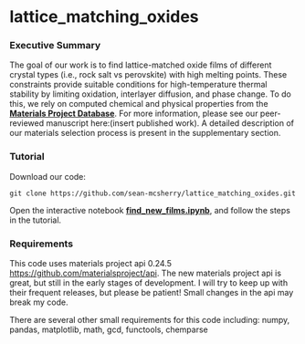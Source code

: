 # lattice_matching_oxides

### Executive Summary
The goal of our work is to find lattice-matched oxide films of different crystal types (i.e., rock salt vs perovskite) with high melting points. These constraints provide suitable conditions for high-temperature thermal stability by limiting oxidation, interlayer diffusion, and phase change. To do this, we rely on computed chemical and physical properties from the [**Materials Project Database**](https://materialsproject.org). For more information, please see our peer-reviewed manuscript here:(insert published work). A detailed description of our materials selection process is present in the supplementary section.

### Tutorial
Download our code:
```
git clone https://github.com/sean-mcsherry/lattice_matching_oxides.git
```
Open the interactive notebook [**find_new_films.ipynb**](find_new_films.ipynb), and follow the steps in the tutorial. 


### Requirements
This code uses materials project api 0.24.5 https://github.com/materialsproject/api. The new materials project api is great, but still in the early stages of development. I will try to keep up with their frequent releases, but please be patient! Small changes in the api may break my code. 

There are several other small requirements for this code including: numpy, pandas, matplotlib, math, gcd, functools, chemparse



